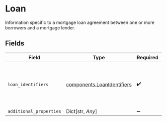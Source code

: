 # Loan

Information specific to a mortgage loan agreement between one or more borrowers and a mortgage lender.


## Fields

| Field                                                                    | Type                                                                     | Required                                                                 | Description                                                              |
| ------------------------------------------------------------------------ | ------------------------------------------------------------------------ | ------------------------------------------------------------------------ | ------------------------------------------------------------------------ |
| `loan_identifiers`                                                       | [components.LoanIdentifiers](../../models/components/loanidentifiers.md) | :heavy_check_mark:                                                       | Collection of current and previous identifiers for this loan.            |
| `additional_properties`                                                  | Dict[str, *Any*]                                                         | :heavy_minus_sign:                                                       | N/A                                                                      |